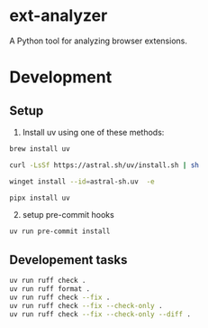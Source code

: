 # ext-analyzer

A Python tool for analyzing browser extensions.

# Development

## Setup

1. Install uv using one of these methods:

```bash
brew install uv
```

```bash
curl -LsSf https://astral.sh/uv/install.sh | sh
```

```bash
winget install --id=astral-sh.uv  -e
```

```bash
pipx install uv
```

2. setup pre-commit hooks

```bash
uv run pre-commit install
```

## Developement tasks

```bash
uv run ruff check .
uv run ruff format .
uv run ruff check --fix .
uv run ruff check --fix --check-only .
uv run ruff check --fix --check-only --diff .
```
